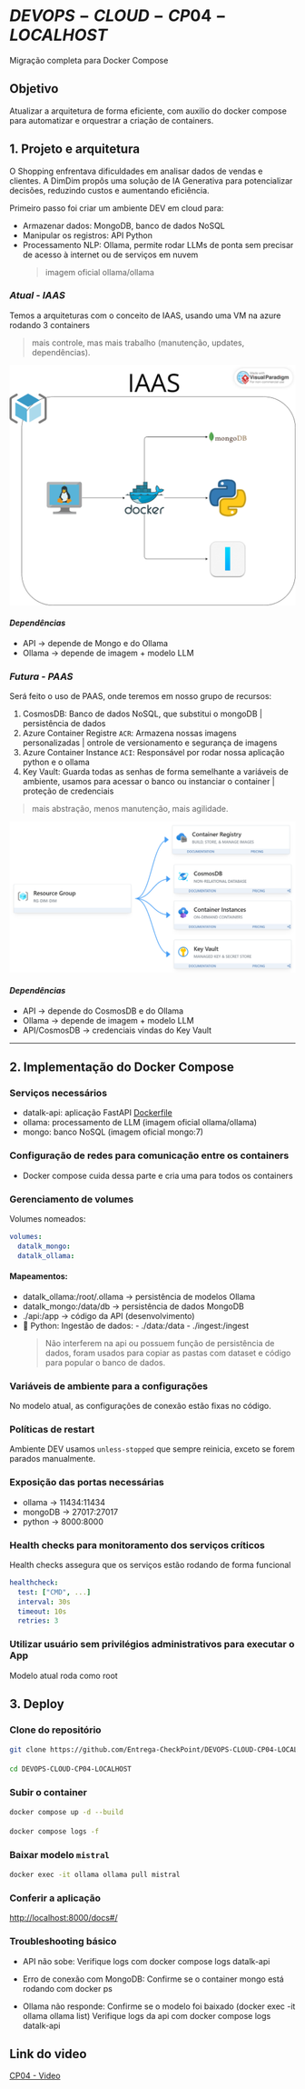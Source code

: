 # $DEVOPS-CLOUD-CP04-LOCALHOST$

Migração completa para Docker Compose

## **Objetivo**

Atualizar a arquitetura de forma eficiente, com auxilio do docker compose para automatizar e orquestrar a criação de containers.

## 1. **Projeto e arquitetura**

O Shopping enfrentava dificuldades em analisar dados de vendas e clientes. A DimDim propôs uma solução de IA Generativa para potencializar decisões, reduzindo custos e aumentando eficiência.

Primeiro passo foi criar um ambiente DEV em cloud para:

- Armazenar dados: MongoDB, banco de dados NoSQL
- Manipular os registros: API Python
- Processamento NLP: Ollama, permite rodar LLMs de ponta sem precisar de acesso à internet ou de serviços em nuvem
  > imagem oficial ollama/ollama

### _Atual - IAAS_

Temos a arquiteturas com o conceito de IAAS, usando uma VM na azure rodando 3 containers

> mais controle, mas mais trabalho (manutenção, updates, dependências).

![iaas](./img/IAAS.png)

#### _Dependências_

- API -> depende de Mongo e do Ollama
- Ollama -> depende de imagem + modelo LLM

### _Futura - PAAS_

Será feito o uso de PAAS, onde teremos em nosso grupo de recursos:

1. CosmosDB: Banco de dados NoSQL, que substitui o mongoDB | persistência de dados
2. Azure Container Registre `ACR`: Armazena nossas imagens personalizadas | ontrole de versionamento e segurança de imagens
3. Azure Container Instance `ACI`: Responsável por rodar nossa aplicação python e o ollama
4. Key Vault: Guarda todas as senhas de forma semelhante a variáveis de ambiente, usamos para acessar o banco ou instanciar o container | proteção de credenciais

> mais abstração, menos manutenção, mais agilidade.

![iaas](./img/PAAS.png)

#### _Dependências_

- API -> depende do CosmosDB e do Ollama
- Ollama -> depende de imagem + modelo LLM
- API/CosmosDB -> credenciais vindas do Key Vault

---

## 2. Implementação do Docker Compose

### Serviços necessários

- datalk-api: aplicação FastAPI [Dockerfile](./api/Dockerfile)
- ollama: processamento de LLM (imagem oficial ollama/ollama)
- mongo: banco NoSQL (imagem oficial mongo:7)

### Configuração de redes para comunicação entre os containers

- Docker compose cuida dessa parte e cria uma para todos os containers

### Gerenciamento de volumes

Volumes nomeados:

```yaml
volumes:
  datalk_mongo:
  datalk_ollama:
```

#### Mapeamentos:

- datalk_ollama:/root/.ollama → persistência de modelos Ollama
- datalk_mongo:/data/db → persistência de dados MongoDB
- ./api:/app → código da API (desenvolvimento)
- 📌 Python: Ingestão de dados: - ./data:/data - ./ingest:/ingest
  > Não interferem na api ou possuem função de persistência de dados, foram usados para copiar as pastas com dataset e código para popular o banco de dados.

### Variáveis de ambiente para a configurações

No modelo atual, as configurações de conexão estão fixas no código.

### Políticas de restart

Ambiente DEV usamos `unless-stopped` que sempre reinicia, exceto se forem parados manualmente.

### Exposição das portas necessárias

- ollama -> 11434:11434
- mongoDB -> 27017:27017
- python -> 8000:8000

### Health checks para monitoramento dos serviços críticos

Health checks assegura que os serviços estão rodando de forma funcional

```yaml
healthcheck:
  test: ["CMD", ...]
  interval: 30s
  timeout: 10s
  retries: 3
```

### Utilizar usuário sem privilégios administrativos para executar o App

Modelo atual roda como root

## 3. Deploy

### Clone do repositório

```bash
git clone https://github.com/Entrega-CheckPoint/DEVOPS-CLOUD-CP04-LOCALHOST

cd DEVOPS-CLOUD-CP04-LOCALHOST
```

### Subir o container

```bash
docker compose up -d --build

docker compose logs -f
```

### Baixar modelo `mistral`

```bash
docker exec -it ollama ollama pull mistral
```

### Conferir a aplicação

[http://localhost:8000/docs#/](http://localhost:8000/docs#/)

### Troubleshooting básico

- API não sobe:
  Verifique logs com docker compose logs datalk-api

- Erro de conexão com MongoDB:
  Confirme se o container mongo está rodando com docker ps

- Ollama não responde:
  Confirme se o modelo foi baixado (docker exec -it ollama ollama list)
  Verifique logs da api com docker compose logs datalk-api

## Link do video

[CP04 - Video](https://www.youtube.com/watch?v=mSqR44Tojyk)
